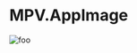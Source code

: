 # MPV.AppImage

![foo](https://github.com/nx-appbuild-hub/MPV.AppImage//actions/workflows/makefile.yml/badge.svg)
